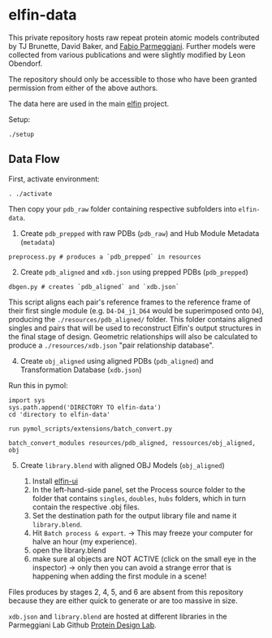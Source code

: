 # elfin-data

This private repository hosts raw repeat protein atomic models contributed by TJ Brunette, David Baker, and [Fabio Parmeggiani](https://github.com/parmef). Further models were collected from various publications and were slightly modified by Leon Obendorf.

The repository should only be accessible to those who have been granted permission from either of the above authors.

The data here are used in the main [elfin](https://github.com/Parmeggiani-Lab/elfin) project.

Setup:
```
./setup
```

## Data Flow

First, activate environment:
```
. ./activate
```

Then copy your `pdb_raw` folder containing respective subfolders into `elfin-data`.

1. Create `pdb_prepped` with raw PDBs (`pdb_raw`) and Hub Module Metadata (`metadata`)

```
preprocess.py # produces a `pdb_prepped` in resources
```

2. Create `pdb_aligned` and `xdb.json` using prepped PDBs (`pdb_prepped`)

```
dbgen.py # creates `pdb_aligned` and `xdb.json`
```

This script aligns each pair's reference frames to the reference frame of their first single module (e.g. ```D4-D4_j1_D64``` would be superimposed onto ```D4```), producing the ```./resources/pdb_aligned/``` folder. This folder contains aligned singles and pairs that will be used to reconstruct Elfin's output structures in the final stage of design. Geometric relationships will also be calculated to produce a ```./resources/xdb.json``` "pair relationship database".


4. Create `obj_aligned` using aligned PDBs (`pdb_aligned`) and Transformation Database (`xdb.json`)

Run this in pymol:

```
import sys
sys.path.append('DIRECTORY TO elfin-data')
cd 'directory to elfin-data'

run pymol_scripts/extensions/batch_convert.py

batch_convert_modules resources/pdb_aligned, ressources/obj_aligned, obj

```
5. Create `library.blend` with aligned OBJ Models (`obj_aligned`)

   1. Install [elfin-ui](https://github.com/Parmeggiani-Lab/elfin-ui)
   2. In the left-hand-side panel, set the Process source folder to the folder that contains `singles`, `doubles`, `hubs` folders, which in turn contain the respective .obj files.
   3. Set the destination path for the output library file and name it `library.blend`.
   4. Hit `Batch process & export`. -> This may freeze your computer for halve an hour (my experience).
   5. open the library.blend
   6. make sure al objects are NOT ACTIVE (click on the small eye in the inspector) -> only then you can avoid a strange error that is happening when adding the first module in a scene!

Files produces by stages 2, 4, 5, and 6 are absent from this repository because they are either quick to generate or are too massive in size.

`xdb.json` and `library.blend` are hosted at different libraries in the Parmeggiani Lab Github [Protein Design Lab](https://github.com/Parmeggiani-Lab).
